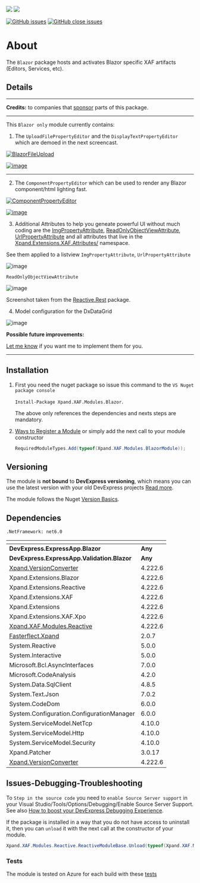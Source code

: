![](http://45-126-125-189.cloud-xip.com/nuget/v/Xpand.XAF.Modules.Blazor.svg?&style=flat) ![](http://45-126-125-189.cloud-xip.com/nuget/dt/Xpand.XAF.Modules.Blazor.svg?&style=flat)

[![GitHub issues](http://45-126-125-189.cloud-xip.com/github/issues/eXpandFramework/expand/Blazor.svg)](https://github.com/eXpandFramework/eXpand/issues?utf8=%E2%9C%93&q=is%3Aissue+is%3Aopen+sort%3Aupdated-desc+label%3AReactive.XAF+label%3ABlazor) [![GitHub close issues](http://45-126-125-189.cloud-xip.com/github/issues-closed/eXpandFramework/eXpand/Blazor.svg)](https://github.com/eXpandFramework/eXpand/issues?utf8=%E2%9C%93&q=is%3Aissue+is%3Aclosed+sort%3Aupdated-desc+label%3AReactive.XAF+label%3ABlazor)
# About 

The `Blazor` package hosts and activates Blazor specific XAF artifacts (Editors, Services, etc).

## Details

---

**Credits:** to companies that [sponsor](https://github.com/sponsors/apobekiaris) parts of this package.

---

This `Blazor only` module currently contains: 

1. The `UploadFilePropertyEditor` and the `DisplayTextPropertyEditor` which are demoed in the next screencast.

<twitter tags="#Blazor">

[![BlazorFileUpload](https://user-images.githubusercontent.com/159464/102690443-2274fe00-420e-11eb-88e9-0d5014a7280c.gif)
](https://youtu.be/SroXOxf_m74)

</twitter>

[![image](https://user-images.githubusercontent.com/159464/87556331-2fba1980-c6bf-11ea-8a10-e525dda86364.png)](https://youtu.be/SroXOxf_m74)

---

2. The `ComponentPropertyEditor` which can be used to render any Blazor component/html lighting fast. 

<twitter tags="#WinForms #WebForms">

[![ComponentPropertyEditor](https://user-images.githubusercontent.com/131656/109025740-aee8e480-76c7-11eb-8b05-5dc4675fb924.gif)
](2)

</twitter>


[![image](https://user-images.githubusercontent.com/159464/87556331-2fba1980-c6bf-11ea-8a10-e525dda86364.png)](https://youtu.be/VyP53DkIgTc)


3. Additional Attributes to help you geneate powerful UI without much coding are the [ImgPropertyAttribute](https://github.com/eXpandFramework/Reactive.XAF/blob/master/src/Extensions/Xpand.Extensions.XAF/Attributes/ImgPropertyAttribute.cs), [ReadOnlyObjectViewAttribute](https://github.com/eXpandFramework/Reactive.XAF/blob/master/src/Extensions/Xpand.Extensions.XAF/Attributes/ReadOnlyObjectViewAttribute.cs), [UrlPropertyAttribute](https://github.com/eXpandFramework/Reactive.XAF/blob/master/src/Extensions/Xpand.Extensions.XAF/Attributes/UrlPropertyAttribute.cs) and all attributes that live in the [Xpand.Extensions.XAF.Attributes/](https://github.com/eXpandFramework/Reactive.XAF/tree/master/src/Extensions/Xpand.Extensions.XAF/Attributes) namespace.

See them applied to a listview `ImgPropertyAttribute`, `UrlPropertyAttribute`

![image](https://user-images.githubusercontent.com/159464/184247680-7217af87-c637-45b5-ad59-b787b11dca6a.png)

`ReadOnlyObjectViewAttribute`

![image](https://user-images.githubusercontent.com/159464/184247883-db757729-e6e9-4e40-8090-af692a87a9dd.png)

Screenshot taken from the [Reactive.Rest](https://github.com/eXpandFramework/Reactive.XAF/tree/master/src/Modules/Reactive.Rest) package.

4. Model configuration for the DxDataGrid

![image](https://user-images.githubusercontent.com/159464/184248412-0f2bac55-ef0f-49da-a92e-aa15f5b4b483.png)


**Possible future improvements:**

[Let me know](https://github.com/sponsors/apobekiaris) if you want me to implement them for you.

---


## Installation 
1. First you need the nuget package so issue this command to the `VS Nuget package console` 

   `Install-Package Xpand.XAF.Modules.Blazor`.

    The above only references the dependencies and nexts steps are mandatory.

2. [Ways to Register a Module](https://documentation.devexpress.com/eXpressAppFramework/118047/Concepts/Application-Solution-Components/Ways-to-Register-a-Module)
or simply add the next call to your module constructor
    ```cs
    RequiredModuleTypes.Add(typeof(Xpand.XAF.Modules.BlazorModule));
    ```
## Versioning
The module is **not bound** to **DevExpress versioning**, which means you can use the latest version with your old DevExpress projects [Read more](https://github.com/eXpandFramework/XAF/tree/master/tools/Xpand.VersionConverter).

The module follows the Nuget [Version Basics](https://docs.microsoft.com/en-us/nuget/reference/package-versioning#version-basics).
## Dependencies
`.NetFramework: net6.0`

|<!-- -->|<!-- -->
|----|----
|**DevExpress.ExpressApp.Blazor**|**Any**
 |**DevExpress.ExpressApp.Validation.Blazor**|**Any**
|[Xpand.VersionConverter](https://github.com/eXpandFramework/Reactive.XAF/tree/master/tools/Xpand.VersionConverter)|4.222.6
 |Xpand.Extensions.Blazor|4.222.6
 |Xpand.Extensions.Reactive|4.222.6
 |Xpand.Extensions.XAF|4.222.6
 |Xpand.Extensions|4.222.6
 |Xpand.Extensions.XAF.Xpo|4.222.6
 |[Xpand.XAF.Modules.Reactive](https://github.com/eXpandFramework/Reactive.XAF/tree/master/src/Modules/Xpand.XAF.Modules.Reactive)|4.222.6
 |[Fasterflect.Xpand](https://github.com/eXpandFramework/Fasterflect)|2.0.7
 |System.Reactive|5.0.0
 |System.Interactive|5.0.0
 |Microsoft.Bcl.AsyncInterfaces|7.0.0
 |Microsoft.CodeAnalysis|4.2.0
 |System.Data.SqlClient|4.8.5
 |System.Text.Json|7.0.2
 |System.CodeDom|6.0.0
 |System.Configuration.ConfigurationManager|6.0.0
 |System.ServiceModel.NetTcp|4.10.0
 |System.ServiceModel.Http|4.10.0
 |System.ServiceModel.Security|4.10.0
 |Xpand.Patcher|3.0.17
 |[Xpand.VersionConverter](https://github.com/eXpandFramework/Reactive.XAF/tree/master/tools/Xpand.VersionConverter)|4.222.6

## Issues-Debugging-Troubleshooting

To `Step in the source code` you need to `enable Source Server support` in your Visual Studio/Tools/Options/Debugging/Enable Source Server Support. See also [How to boost your DevExpress Debugging Experience](https://github.com/eXpandFramework/DevExpress.XAF/wiki/How-to-boost-your-DevExpress-Debugging-Experience#1-index-the-symbols-to-your-custom-devexpresss-installation-location).

If the package is installed in a way that you do not have access to uninstall it, then you can `unload` it with the next call at the constructor of your module.
```cs
Xpand.XAF.Modules.Reactive.ReactiveModuleBase.Unload(typeof(Xpand.XAF.Modules.Blazor.BlazorModule))
```



### Tests

The module is tested on Azure for each build with these [tests](https://github.com/eXpandFramework/Packages/tree/master/src/Tests/Blazor)

